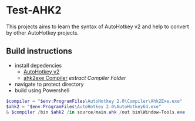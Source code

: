 # Test-AHK2

This projects aims to learn the syntax of AutoHotkey v2 
and help to convert by other AutoHotkey projects.

## Build instructions
- install depedencies
    - [AutoHotkey v2](https://www.autohotkey.com/download/ahk-v2.zip)
    - [ahk2exe Compiler](https://www.autohotkey.com/download/ahk.zip) _extract Compiler Folder_
- navigate to protect directory
- build using Powershell
```powershell
$compiler = "$env:ProgramFiles\AutoHotkey 2.0\Compiler\Ahk2Exe.exe"
$ahk2 = "$env:ProgramFiles\AutoHotkey 2.0\AutoHotkey64.exe"
& $compiler /bin $ahk2 /in source/main.ahk /out bin\Window-Tools.exe
```